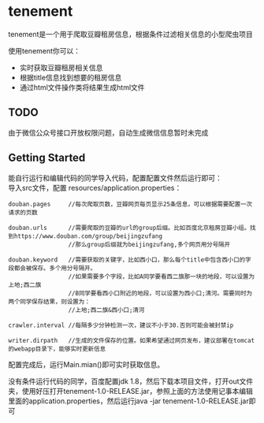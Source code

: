 # tenement
tenement是一个用于爬取豆瓣租房信息，根据条件过滤相关信息的小型爬虫项目

使用tenement你可以：  
 
- 实时获取豆瓣租房相关信息
- 根据title信息找到想要的租房信息
- 通过html文件操作类将结果生成html文件

## TODO
由于微信公众号接口开放权限问题，自动生成微信信息暂时未完成

## Getting Started
能自行运行和编辑代码的同学导入代码，配置配置文件然后运行即可：   
导入src文件，配置 resources/application.properties：


	douban.pages     //每次爬取页数，豆瓣网页每页显示25条信息，可以根据需要配置一次请求的页数   

	douban.urls      //需要爬取的豆瓣的url的group后缀。比如百度北京租房豆瓣小组。找到https://www.douban.com/group/beijingzufang 
				     //那么group后缀就为beijingzufang,多个网页用分号隔开    

	douban.keyword   //需要获取的关键字，比如西小口，那么每个title中包含西小口的字段都会被保存。多个用分号隔开。
 				     //如果需要多个字段，比如A同学要看西二旗那一块的地段，可以设置为上地;西二旗
                     //B同学要看西小口附近的地段，可以设置为西小口;清河。需要同时为两个同学保存结果，则设置为：
 				     //上地;西二旗&西小口;清河
    
  	crawler.interval //每隔多少分钟检测一次，建议不小于30.否则可能会被封禁ip
    
	writer.dirpath   //生成的文件保存的位置。如果希望通过网页发布，建议部署在tomcat的webapp目录下，能够实时更新信息


配置完成后，运行Main.mian()即可实时获取信息。


没有条件运行代码的同学，百度配置jdk 1.8，然后下载本项目文件，打开out文件夹，使用好压打开tenement-1.0-RELEASE.jar，参照上面的方法使用记事本编辑里面的application.properties，然后运行java -jar tenement-1.0-RELEASE.jar即可


